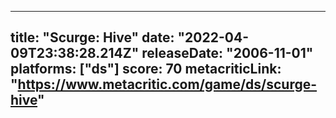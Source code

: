
---
title: "Scurge: Hive"
date: "2022-04-09T23:38:28.214Z"
releaseDate: "2006-11-01"
platforms: ["ds"]
score: 70
metacriticLink: "https://www.metacritic.com/game/ds/scurge-hive"
---
